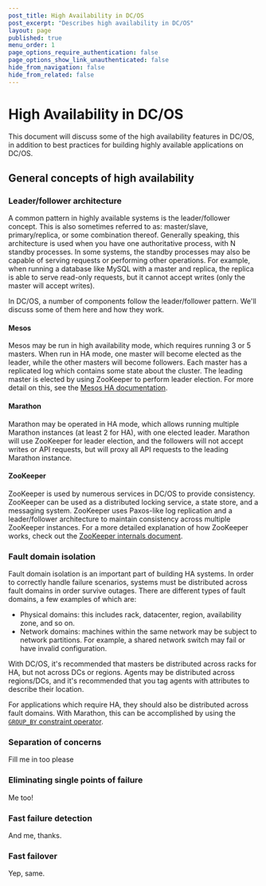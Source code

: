 ```yaml
---
post_title: High Availability in DC/OS
post_excerpt: "Describes high availability in DC/OS"
layout: page
published: true
menu_order: 1
page_options_require_authentication: false
page_options_show_link_unauthenticated: false
hide_from_navigation: false
hide_from_related: false
---
```


# High Availability in DC/OS

This document will discuss some of the high availability features in DC/OS, in
addition to best practices for building highly available applications on DC/OS.

## General concepts of high availability

### Leader/follower architecture

A common pattern in highly available systems is the leader/follower concept.
This is also sometimes referred to as: master/slave, primary/replica, or some
combination thereof. Generally speaking, this architecture is used when you have
one authoritative process, with N standby processes. In some systems, the
standby processes may also be capable of serving requests or performing other
operations. For example, when running a database like MySQL with a master and
replica, the replica is able to serve read-only requests, but it cannot accept
writes (only the master will accept writes).

In DC/OS, a number of components follow the leader/follower pattern. We'll
discuss some of them here and how they work.

#### Mesos

Mesos may be run in high availability mode, which requires running 3 or 5
masters. When run in HA mode, one master will become elected as the leader,
while the other masters will become followers. Each master has a replicated log
which contains some state about the cluster. The leading master is elected by
using ZooKeeper to perform leader election. For more detail on this, see the
[Mesos HA
documentation](https://mesos.apache.org/documentation/latest/high-availability/).

#### Marathon

Marathon may be operated in HA mode, which allows running multiple Marathon
instances (at least 2 for HA), with one elected leader. Marathon will use
ZooKeeper for leader election, and the followers will not accept writes or API
requests, but will proxy all API requests to the leading Marathon instance.

#### ZooKeeper

ZooKeeper is used by numerous services in DC/OS to provide consistency.
ZooKeeper can be used as a distributed locking service, a state store, and a
messaging system. ZooKeeper uses Paxos-like log replication and a
leader/follower architecture to maintain consistency across multiple ZooKeeper
instances. For a more detailed explanation of how ZooKeeper works, check out the
[ZooKeeper internals
document](https://zookeeper.apache.org/doc/r3.4.8/zookeeperInternals.html).

### Fault domain isolation

Fault domain isolation is an important part of building HA systems. In order to
correctly handle failure scenarios, systems must be distributed across fault
domains in order survive outages. There are different types of fault domains, a
few examples of which are:

 * Physical domains: this includes rack, datacenter, region, availability zone,
  and so on.
 * Network domains: machines within the same network may be subject
 to network partitions. For example, a shared network switch may fail or have
 invalid configuration.

With DC/OS, it's recommended that masters be distributed across racks for HA,
but not across DCs or regions. Agents may be distributed across regions/DCs, and
it's recommended that you tag agents with attributes to describe their location.

For applications which require HA, they should also be distributed across fault domains. With Marathon, this can be accomplished by using the [`GROUP_BY` constraint operator](https://mesosphere.github.io/marathon/docs/constraints.html).

### Separation of concerns

Fill me in too please

### Eliminating single points of failure

Me too!

### Fast failure detection

And me, thanks.

### Fast failover

Yep, same.
